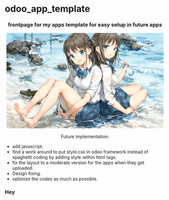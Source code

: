 # odoo_app_template

<h3 align="center">frontpage for my apps template for easy setup in future apps</h3>

<p align="center">
<img src="readme_designs_git/hero_banner_read_me.jpg" alt="hero-banner" width=auto height=300/>
</p>
<p align="center" display="flex">
Future implementation:
<div>
<ul position: absolute;
left: 50%;
margin-left: -1em;>
 <li>add javascript. </li>
<li>find a work around to put style.css in odoo framework instead of spaghetti coding by adding style within html tags.</li>
<li>fix the layout to a moderate version for the apps when they get uploaded.</li>
<li>Design fixing.</li>
<li>optimize the codes as much as possible.</li>

</ul>
</div>
<div>
<h3>Hey</h3>
</div>
</p>
